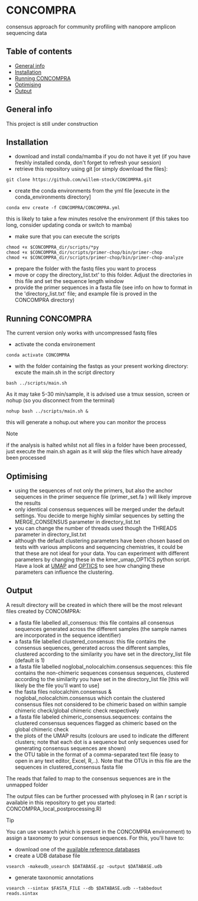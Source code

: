 # CONCOMPRA
consensus approach for community profiling with nanopore amplicon sequencing data

## Table of contents
* [General info](#general-info)
* [Installation](#installation)
* [Running CONCOMPRA](#running-concompra)
* [Optimising](#optimising)
* [Output](#output)



## General info
This project is still under construction

## Installation

* download and install conda/mamba if you do not have it yet (if you have freshly installed conda, don't forget to refresh your session)
* retrieve this repository using git [or simply download the files]:
```
git clone https://github.com/willem-stock/CONCOMPRA.git
```
* create the conda environments from the yml file
[execute in  the conda_environments directory]
```
conda env create -f CONCOMPRA/CONCOMPRA.yml
```
this is likely to take a few minutes resolve the environment (if this takes too long, consider updating conda or switch to mamba) 
* make sure that you can execute the scripts
```
chmod +x $CONCOMPRA_dir/scripts/*py
chmod +x $CONCOMPRA_dir/scripts/primer-chop/bin/primer-chop
chmod +x $CONCOMPRA_dir/scripts/primer-chop/bin/primer-chop-analyze
```
* prepare the folder with the fastq files you want to process
* move or copy the directory_list.txt' to this folder. Adjust the directories in this file and set the sequence length window
* provide the primer sequences in a fasta file (see info on how to format in the 'directory_list.txt' file; and example file is proved in the CONCOMPRA directory)


## Running CONCOMPRA

The current version only works with uncompressed fastq files
* activate the conda environement
```
conda activate CONCOMPRA
```
* with the folder containing the fastqs as your present working directory: excute the main.sh in the script directory 

```
bash ../scripts/main.sh
```
As it may take 5-30 min/sample, it is advised use a tmux session, screen or nohup (so you disconnect from the terminal)

```
nohup bash ../scripts/main.sh &
```

this will generate a nohup.out where you can monitor the process

> [!NOTE]
> if the analysis is halted whilst not all files in a folder have been processed, just execute the main.sh again as it will skip the files which have already been processed

## Optimising
* using the sequences of not only the primers, but also the anchor sequences in the primer sequence file (primer_set.fa ) will likely improve the results
* only identical consensus sequences will be merged under the default settings. You decide to merge highly similar sequences by setting the MERGE_CONSENSUS parameter in directory_list.txt
* you can change the number of threads used though the THREADS parameter in directory_list.txt
* although the default clustering parameters have been chosen based on tests with various amplicons and sequencing chemistries, it could be that these are not ideal for your data. You can experiment with different parameters by changing these in the kmer_umap_OPTICS python script. Have a look at [UMAP](https://umap-learn.readthedocs.io/en/latest/) and [OPTICS](https://scikit-learn.org/stable/modules/generated/sklearn.cluster.OPTICS.html) to see how changing these parameters can influence the clustering.   

## Output
A result directory will be created in which there will be the most relevant files created by CONCOMPRA:
* a fasta file labelled all_consensus: this file contains all consensus sequences generated across the different samples (the sample names are incorporated in the sequence identifier)
* a fasta file labelled clustered_consensus: this file contains the consensus sequences, generated across the different samples, clustered according to the similarity you have set in the directory_list file (default is 1)
* a fasta file labelled noglobal_nolocalchim.consensus.sequences: this file contains the non-chimeric sequences consensus sequences, clustered according to the similarity you have set in the directory_list file  [this will likely be the file you'll want to use]
* the fasta files nolocalchim.consensus & noglobal_nolocalchim.consensus which contain the clustered consensus files not considered to be chimeric based on within sample chimeric check/global chimeric check respectively
* a fasta file labeled chimeric_consensus.sequences: contains the clustered consensus sequences flagged as chimeric based on the global chimeric check 
* the plots of the UMAP results (colours are used to indicate the different clusters; note that each dot is a sequence but only sequences used for generating consensus sequences are shown)
* the OTU table in the format of a comma-separated text file (easy to open in any text editor, Excel, R,..). Note that the OTUs in this file are the sequences in clustered_consensus fasta file   

The reads that failed to map to the consensus sequences are in the unmapped folder


The output files can be further processed with phyloseq in R (an r script is available in this repository to get you started: CONCOMPRA_local_postprocessing.R)
> [!TIP]
> You can use vsearch (which is present in the CONCOMPRA environment) to assign a taxonomy to your consensus sequences. 
> For this, you'll have to:
> * download one of the [available reference databases](https://www.drive5.com/usearch/manual/sintax_downloads.html)
> * create a UDB database file 
> ```
> vsearch -makeudb_usearch $DATABASE.gz -output $DATABASE.udb
> ```
> * generate taxonomic annotations
> ```
> vsearch --sintax $FASTA_FILE --db $DATABASE.udb --tabbedout reads.sintax
> ```
